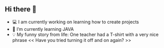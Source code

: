 ## Hi there 👋
- 💻 I am currently working on learning how to create projects
- 🌱 I’m currently learning JAVA
- 💡 My funny story from life: One teacher had a T-shirt with a very nice phrase << Have you tried turning it off and on again? >>
<!--
**ViktoriaHavronska/viktoriahavronska** is a ✨ _special_ ✨ repository because its `README.md` (this file) appears on your GitHub profile.

Here are some ideas to get you started:

- 🔭 I’m currently working on ...
- 🌱 I’m currently learning ...
- 👯 I’m looking to collaborate on ...
- 🤔 I’m looking for help with ...
- 💬 Ask me about ...
- 📫 How to reach me: ...
- 😄 Pronouns: ...
- ⚡ Fun fact: ...
-->
